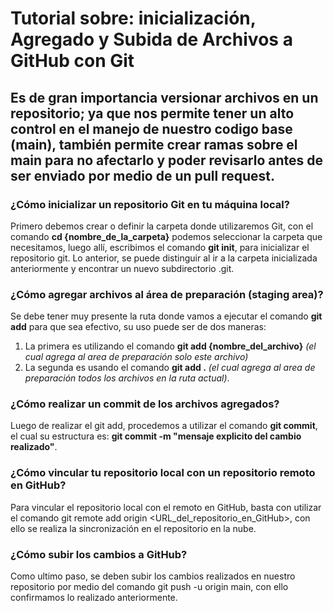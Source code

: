 # Tutorial sobre: inicialización, Agregado y Subida de Archivos a GitHub con Git

## **Es de gran importancia versionar archivos en un repositorio; ya que nos permite tener un alto control en el manejo de nuestro codigo base (main), también permite crear ramas sobre el main para no afectarlo y poder revisarlo antes de ser enviado por medio de un pull request.**

### ¿Cómo inicializar un repositorio Git en tu máquina local?
Primero debemos crear o definir la carpeta donde utilizaremos Git, con el comando **cd {nombre_de_la_carpeta}** podemos seleccionar la carpeta que necesitamos, luego allí, escribimos el comando **git init**, para inicializar el repositorio git. Lo anterior, se puede distinguir al ir a la carpeta inicializada anteriormente y encontrar un nuevo subdirectorio .git.

### ¿Cómo agregar archivos al área de preparación (staging area)?
Se debe tener muy presente la ruta donde vamos a ejecutar el comando **git add** para que sea efectivo, su uso puede ser de dos maneras:
1. La primera es utilizando el comando **git add {nombre_del_archivo}** *(el cual agrega al area de preparación solo este archivo)*
2. La segunda es usando el comando **git add .** *(el cual agrega al area de preparación todos los archivos en la ruta actual)*.

### ¿Cómo realizar un commit de los archivos agregados?
Luego de realizar el git add, procedemos a utilizar el comando **git commit**, el cual su estructura es: **git commit -m "mensaje explicito del cambio realizado"**.

### ¿Cómo vincular tu repositorio local con un repositorio remoto en GitHub?
Para vincular el repositorio local con el remoto en GitHub, basta con utilizar el comando git remote add origin <URL_del_repositorio_en_GitHub>, con ello se realiza la sincronización en el repositorio en la nube.

### ¿Cómo subir los cambios a GitHub?
Como ultimo paso, se deben subir los cambios realizados en nuestro repositorio por medio del comando git push -u origin main, con ello confirmamos lo realizado anteriormente.